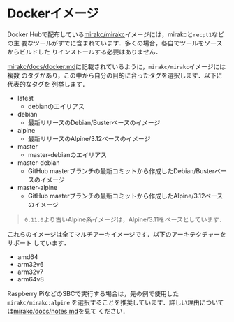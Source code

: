# Dockerイメージ

Docker Hubで配布している[mirakc/mirakc]イメージには，mirakcと`recpt1`などの主
要なツールがすでに含まれています．多くの場合，各自でツールをソースからビルドした
りインストールする必要はありません．

[mirakc/docs/docker.md]に記載されているように，`mirakc/mirakc`イメージには複数
のタグがあり，この中から自分の目的に合ったタグを選択します．以下に代表的なタグを
列挙します．

* latest
  * debianのエイリアス
* debian
  * 最新リリースのDebian/Busterベースのイメージ
* alpine
  * 最新リリースのAlpine/3.12ベースのイメージ
* master
  * master-debianのエイリアス
* master-debian
  * GitHub masterブランチの最新コミットから作成したDebian/Busterベースのイメージ
* master-alpine
  * GitHub masterブランチの最新コミットから作成したAlpine/3.12ベースのイメージ

> `0.11.0`より古いAlpine系イメージは，Alpine/3.11をベースとしています．

これらのイメージは全てマルチアーキイメージです．以下のアーキテクチャーをサポート
しています．

* amd64
* arm32v6
* arm32v7
* arm64v8

Raspberry PiなどのSBCで実行する場合は，先の例で使用した`mirakc/mirakc:alpine`
を選択することを推奨しています．詳しい理由については[mirakc/docs/notes.md]を見て
ください．

[mirakc/mirakc]: https://hub.docker.com/repository/docker/mirakc/mirakc
[mirakc/docs/docker.md]: https://github.com/mirakc/mirakc/blob/master/docs/docker.md#pre-built-images-in-dockerhub
[mirakc/docs/notes.md]: https://github.com/mirakc/mirakc/blob/master/docs/notes.md#mirakc-leaks-memory
